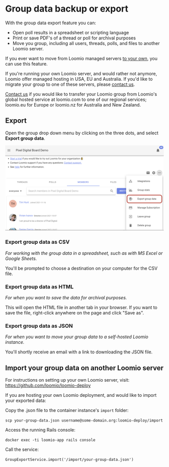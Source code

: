 # Group data backup or export

With the group data export feature you can:

- Open poll results in a spreadsheet or scripting language
- Print or save PDF's of a thread or poll for archival purposes
- Move you group, including all users, threads, polls, and files to another Loomio server.

If you ever want to move from Loomio managed servers [to your own](https://github.com/loomio/loomio-deploy), you can use this feature.

If you're running your own Loomio server, and would rather not anymore, Loomio offer managed hosting in USA, EU and Australia. If you'd like to migrate your group to one of these servers, please [contact us](https://www.loomio.com/contact).

[Contact us](https://www.loomio.com/contact) if you would like to transfer your Loomio group from Loomio's global hosted service at loomio.com to one of our regional services; loomio.eu for Europe or loomio.nz for Australia and New Zealand.

## Export

Open the group drop down menu by clicking on the three dots, and select **Export group data**.

![](export_group_data.png)

### Export group data as CSV

*For working with the group data in a spreadsheet, such as with MS Excel or Google Sheets.*

You'll be prompted to choose a destination on your computer for the CSV file.

### Export group data as HTML

*For when you want to save the data for archival purposes.*

This will open the HTML file in another tab in your browser. If you want to save the file, right-click anywhere on the page and click "Save as".

### Export group data as JSON

*For when you want to move your group data to a self-hosted Loomio instance.*

You'll shortly receive an email with a link to downloading the JSON file.

## Import your group data on another Loomio server

For instructions on setting up your own Loomio server, visit: https://github.com/loomio/loomio-deploy

If you are hosting your own Loomio deployment, and would like to import your exported data:

Copy the .json file to the container instance's `import` folder:

`scp your-group-data.json username@some-domain.org:loomio-deploy/import`

Access the running Rails console:

`docker exec -ti loomio-app rails console`

Call the service:

`GroupExportService.import('/import/your-group-data.json')`
